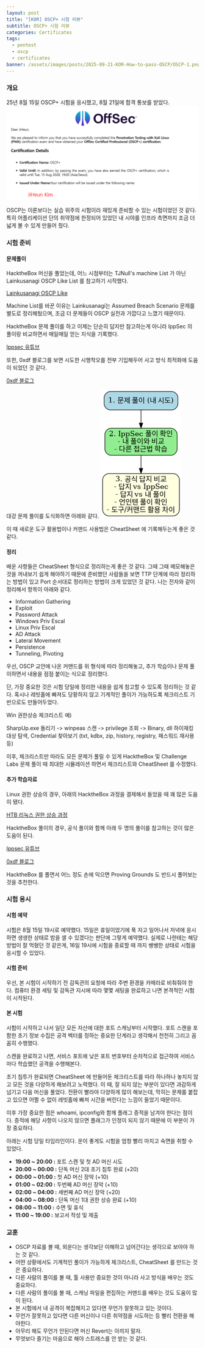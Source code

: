 ```yaml
---
layout: post
title: "[KOR] OSCP+ 시험 리뷰"
subtitle: OSCP+ 시험 리뷰
categories: Certificates
tags:
  - pentest
  - oscp
  - certificates
banner: /assets/images/posts/2025-09-21-KOR-How-to-pass-OSCP/OSCP-1.png
---
```

### 개요

25년 8월 15일 OSCP+ 시험을 응시했고, 8월 21일에 합격 통보를 받았다.
![](/assets/images/posts/2025-09-21-KOR-How-to-pass-OSCP/OSCP-1.png)

OSCP는 이론보다는 실습 위주의 시험이라 재밌게 준비할 수 있는 시험이었던 것 같다. 특히 어플리케이션 단의 취약점에 한정되어 있었던 내 시야를 인프라 측면까지 조금 더 넓게 볼 수 있게 만들어 줬다.

### 시험 준비 

#### 문제풀이
HacktheBox 머신을 풀었는데, 어느 시점부터는 TJNull's machine List 가 아닌 Lainkusanagi OSCP Like List 를 참고하기 시작했다.

[Lainkusanagi OSCP Like](https://docs.google.com/spreadsheets/d/18weuz_Eeynr6sXFQ87Cd5F0slOj9Z6rt/edit?gid=487240997#gid=487240997)

Machine List를 바꾼 이유는 Lainkusanagi는 Assumed Breach Scenario 문제를 별도로 정리해뒀으며, 조금 더 문제들이 OSCP 실전과 가깝다고 느꼈기 때문이다. 

HacktheBox 문제 풀이를 하고 이제는 단순히 답지만 참고하는게 아니라 IppSec 의 풀이랑 비교하면서 매일매일 얻는 지식을 기록했다. 

[Ippsec 유튜브](https://www.youtube.com/@ippsec)

또한, 0xdf 블로그를 보면 시도한 시행착오를 전부 기입해두어 사고 방식 최적화에 도움이 되었던 것 같다.

[0xdf 블로그](https://0xdf.gitlab.io/)

대강 문제 풀이를 도식화하면 아래와 같다.
![](/assets/images/posts/2025-09-21-KOR-How-to-pass-OSCP/OSCP-2.png)

이 때 새로운 도구 활용법이나 커맨드 사용법은 CheatSheet 에 기록해두는게 좋은 것 같다. 


#### 정리
배운 사항들은 CheatSheet 형식으로 정리하는게 좋은 것 같다. 그때 그때 메모해놓은 것을 꺼내보기 쉽게 해야하기 때문에 준비했던 사람들을 보면 TTP 단계에 따라 정리하는 방법이 있고 Port 순서대로 정리하는 방법이 크게 있었던 것 같다. 나는 전자와 같이 정리해서 항목이 아래와 같다.

- Information Gathering
- Exploit
- Password Attack
- Windows Priv Escal
- Linux Priv Escal
- AD Attack
- Lateral Movement
- Persistence
- Tunneling, Pivoting

우선, OSCP 교안에 나온 커맨드를 위 형식에 따라 정리해놓고, 추가 학습이나 문제 풀이하면서 내용을 점점 붙이는 식으로 정리했다.

단, 가장 중요한 것은 시험 당일에 정리한 내용을 쉽게 참고할 수 있도록 정리하는 것 같다. 혹시나 레빗홀에 빠져도 당황하지 않고 기계적인 풀이가 가능하도록 체크리스트 기반으로도 만들어두었다.

Win 권한상승 체크리스트 예) 

SharpUp.exe 돌리기 -> winpeas 스캔 -> privilege 조회 -> Binary, dll 하이재킹 대상 탐색, Credential 찾아보기 (txt, kdbx, zip, history, registry, 패스워드 재사용 등)

이후, 체크리스트만 따라도 모든 문제가 풀릴 수 있게 HacktheBox 및 Challenge Labs 문제 풀이 때 최대한 시뮬레이션 하면서 체크리스트와 CheatSheet 를 수정했다.

#### 추가 학습자료

Linux 권한 상승의 경우, 아래의 HacktheBox 과정을 결제해서 들었을 때 꽤 많은 도움이 됐다.

[HTB 리눅스 권한 상승 과정](https://academy.hackthebox.com/module/details/51)

HacktheBox 풀이의 경우, 공식 풀이와 함께 아래 두 명의 풀이를 참고하는 것이 많은 도움이 된다.

[Ippsec 유튜브](https://www.youtube.com/@ippsec)

[0xdf 블로그](https://0xdf.gitlab.io/)

HacktheBox 를 풀면서 어느 정도 손에 익으면 Proving Grounds 도 반드시 풀어보는 것을 추천한다.

### 시험 응시

#### 시험 예약
시험은 8월 15일 19시로 예약했다. 15일은 휴일이었기에 푹 자고 일어나서 저녁에 응시하면 생생한 상태로 밤을 샐 수 있겠다는 판단에 그렇게 예약했다. 실제로 나한테는 해당 방법이 잘 먹혔던 것 같은게, 16일 19시에 시험을 종료할 때 까지 쌩쌩한 상태로 시험을 응시할 수 있었다.

#### 시험 준비
우선, 본 시험이 시작하기 전 감독관의 요청에 따라 주변 환경을 카메라로 비춰줘야 한다. 컴퓨터 환경 세팅 및 감독관 지시에 따라 몇몇 세팅을 완료하고 나면 본격적인 시험이 시작된다. 

#### 본 시험
시험이 시작하고 나서 일단 모든 자산에 대한 포트 스캐닝부터 시작했다. 포트 스캔을 포함한 초기 정보 수집은 공격 벡터를 정하는 중요한 단계라고 생각해서 천천히 그리고 꼼꼼히 수행했다.

스캔을 완료하고 나면, 서비스 포트에 낮은 포트 번호부터 순차적으로 접근하여 서비스마다 학습했던 공격을 수행해본다. 

초기 침투가 완료되면 CheatSheet 에 만들어둔 체크리스트를 따라 하나하나 놓치지 않고 모든 것을 다양하게 해보려고 노력했다. 이 때, 잘 되지 않는 부분이 있다면 과감하게 넘기고 다음 머신을 풀었다. 전환이 빨라야 다양하게 많이 해보는데, 막히는 문제를 붙잡고 있으면 어쩔 수 없이 레빗홀에 빠져 시간을 버린다는 느낌이 들었기 때문이다.

이후 가장 중요한 점은 whoami, ipconfig와 함께 플래그 증적을 남겨야 한다는 점이다. 증적에 해당 사항이 나오지 않으면 플래그가 인정이 되지 않기 때문에 이 부분이 가장 중요하다.

아래는 시험 당일 타임라인이다. 운이 좋게도 시험을 엄청 빨리 마치고 숙면을 취할 수 있었다.

- **19:00 ~ 20:00 :** 포트 스캔 및 첫 AD 머신 시도
- **20:00 ~ 00:00 :** 단독 머신 2대 초기 침투 완료 (+20)
- **00:00 ~ 01:00 :** 첫 AD 머신 장악 (+10)
- **01:00 ~ 02:00 :** 두번째 AD 머신 장악 (+10)
- **02:00 ~ 04:00 :** 세번째 AD 머신 장악 (+20)
- **04:00 ~ 08:00 :** 단독 머신 1대 권한 상승 완료 (+10)
- **08:00 ~ 11:00 :** 수면 및 휴식
- **11:00 ~ 19:00 :** 보고서 작성 및 제출

### 교훈

- OSCP 자료를 볼 때, 외운다는 생각보단 이해하고 넘어간다는 생각으로 보아야 하는 것 같다.
- 어떤 상황에서도 기계적인 풀이가 가능하게 체크리스트, CheatSheet 를 만드는 것은 중요하다.
- 다른 사람의 풀이를 볼 때, 툴 사용만 중요한 것이 아니라 사고 방식을 배우는 것도 중요하다.
- 다른 사람의 풀이를 볼 때, 스캐닝 파일을 편집하는 커맨드를 배우는 것도 도움이 많이 된다.
- 본 시험에서 내 공격이 복잡해지고 있다면 무언가 잘못하고 있는 것이다.
- 무언가 잘못하고 있다면 다른 머신이나 다른 취약점을 시도하는 등 빨리 전환을 해야한다.
- 아무리 해도 무언가 안된다면 머신 Revert는 아끼지 말자.
- 무엇보다 즐기는 마음으로 해야 스트레스를 안 받는 것 같다.

